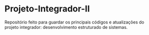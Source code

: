 # Projeto-Integrador-II
Repositório feito para guardar os principais códigos e atualizações do projeto integrador: desenvolvimento estruturado de sistemas.
